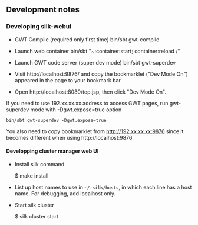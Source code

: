## Development notes


### Developing silk-webui

 - GWT Compile (required only first time)
    bin/sbt gwt-compile

 - Launch web container
    bin/sbt "~;container:start; container:reload /"

 - Launch GWT code server (super dev mode)
    bin/sbt gwt-superdev

 - Visit http://localhost:9876/ and copy the bookmarklet ("Dev Mode On") appeared in the page to your bookmark bar.

 - Open http://localhost:8080/top.jsp, then click "Dev Mode On".


 If you need to use 192.xx.xx.xx address to access GWT pages, run gwt-superdev mode with -Dgwt.expose=true option

    bin/sbt gwt-superdev -Dgwt.expose=true

 You also need to copy bookmarklet from http://192.xx.xx.xx:9876 since it becomes different when using http://localhost:9876

#### Developping cluster manager web UI

* Install silk command

    $ make install

* List up host names to use in `~/.silk/hosts`, in which each line has a host name. For debugging, add localhost only.

* Start silk cluster

    $ silk cluster start



